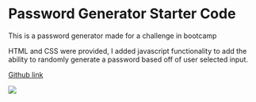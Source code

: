 # Password Generator Starter Code

This is a password generator made for a challenge in bootcamp

HTML and CSS were provided, I added javascript functionality to add the ability to randomly generate a password based off of user selected input. 

[Github link](https://jillium.github.io/password-generator/)

<img src=".Develop.assets/images/screenshot.png">


